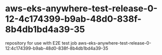 # aws-eks-anywhere-test-release-0-12-4c174399-b9ab-48d0-838f-8b4db1bd4a39-35
repository for use with E2E test job aws-eks-anywhere-test-release-0-12:4c174399-b9ab-48d0-838f-8b4db1bd4a39-35
